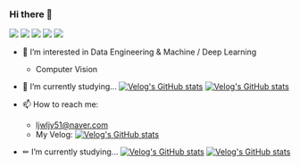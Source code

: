 ### Hi there 👋

<!--
**ljwljy51/ljwljy51** is a ✨ _special_ ✨ repository because its `README.md` (this file) appears on your GitHub profile.

Here are some ideas to get you started:

- 🔭 I’m currently working on ...
- 🌱 I’m currently learning ...
- 👯 I’m looking to collaborate on ...
- 🤔 I’m looking for help with ...
- 💬 Ask me about ...
- 📫 How to reach me: ...
- 😄 Pronouns: ...
- ⚡ Fun fact: ...
-->


<div align=left>
  <img src="https://img.shields.io/badge/Linux-FCC624?style=for-the-badge&logo=linux&logoColor=black">
  <img src="https://img.shields.io/badge/Ubuntu-E95420?style=for-the-badge&logo=ubuntu&logoColor=white">
  <img src="https://img.shields.io/badge/Windows-0078D6?style=for-the-badge&logo=windows&logoColor=white">
  <img src="https://img.shields.io/badge/PyTorch-%23EE4C2C.svg?style=for-the-badge&logo=PyTorch&logoColor=white">
  <img src="https://img.shields.io/badge/python-3670A0?style=for-the-badge&logo=python&logoColor=ffdd54">
</div>

- 🌱 I’m interested in Data Engineering & Machine / Deep Learning
  - Computer Vision
 
- 🌱 I’m currently studying...
[![Velog's GitHub stats](https://velog-readme-stats.vercel.app/api/badge?name=ljwjly51)](https://velog.io/@ljwljy51)
[![Velog's GitHub stats](https://velog-readme-stats.vercel.app/api?name=ljwljy51&tag=논문리뷰)](https://github.com/ljwljy51/velog-readme-stats)
 
- 📫 How to reach me:
  - ljwljy51@naver.com
  - My Velog: [![Velog's GitHub stats](https://velog-readme-stats.vercel.app/api/badge?name=ljwjly51)](https://velog.io/@ljwljy51)
- ✏ I’m currently studying...
[![Velog's GitHub stats](https://velog-readme-stats.vercel.app/api?name=ljwljy51&tag=논문리뷰)](https://github.com/ljwljy51/velog-readme-stats)
[![Velog's GitHub stats](https://velog-readme-stats.vercel.app/api?name=ljwljy51&tag=project_mini)](https://github.com/ljwljy51/velog-readme-stats)


